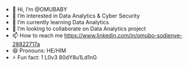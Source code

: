 - 👋 Hi, I’m @OMUBABY
- 👀 I’m interested in Data Analytics & Cyber Security
- 🌱 I’m currently learning Data Analytics
- 💞️ I’m looking to collaborate on Data Analytics project
- 📫 How to reach me https://www.linkedin.com/in/omubo-sodienye-28822717a
- 😄 Pronouns: HE/HIM
- ⚡ Fun fact: 1 L0v3 80dY8u1Ld1nG

<!---
OMUBABY/OMUBABY is a ✨ special ✨ repository because its `README.md` (this file) appears on your GitHub profile.
You can click the Preview link to take a look at your changes.
--->
